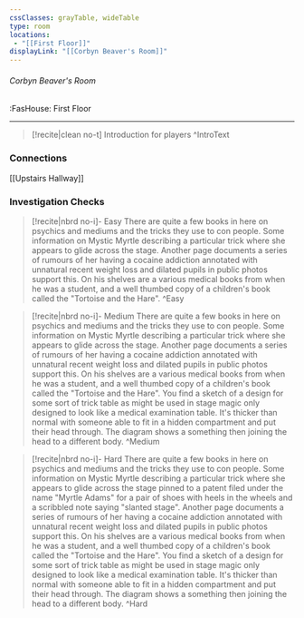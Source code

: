 ```yaml
---
cssClasses: grayTable, wideTable
type: room
locations:
 - "[[First Floor]]"
displayLink: "[[Corbyn Beaver's Room]]"
---
```

###### Corbyn Beaver's Room
<span class="sub2">:FasHouse: First Floor</span>

---

> [!recite|clean no-t]
>	Introduction for players
>^IntroText
	
### Connections
[[Upstairs Hallway]]

### Investigation Checks

> [!recite|nbrd no-i]- Easy
>	There are quite a few books in here on psychics and mediums and the tricks they use to con people. Some information on Mystic Myrtle describing a particular trick where she appears to glide across the stage. Another page documents a series of rumours of her having a cocaine addiction annotated with unnatural recent weight loss and dilated pupils in public photos support this. On his shelves are a various medical books from when he was a student, and a well thumbed copy of a children's book called the "Tortoise and the Hare". 
>^Easy

> [!recite|nbrd no-i]- Medium
>	There are quite a few books in here on psychics and mediums and the tricks they use to con people. Some information on Mystic Myrtle describing a particular trick where she appears to glide across the stage. Another page documents a series of rumours of her having a cocaine addiction annotated with unnatural recent weight loss and dilated pupils in public photos support this. On his shelves are a various medical books from when he was a student, and a well thumbed copy of a children's book called the "Tortoise and the Hare". You find a sketch of a design for some sort of trick table as might be used in stage magic only designed to look like a medical examination table. It's thicker than normal with someone able to fit in a hidden compartment and put their head through. The diagram shows a something then joining the head to a different body.
>^Medium

> [!recite|nbrd no-i]- Hard
>	There are quite a few books in here on psychics and mediums and the tricks they use to con people. Some information on Mystic Myrtle describing a particular trick where she appears to glide across the stage pinned to a patent filed under the name "Myrtle Adams" for a pair of shoes with heels in the wheels and a scribbled note saying "slanted stage". Another page documents a series of rumours of her having a cocaine addiction annotated with unnatural recent weight loss and dilated pupils in public photos support this. On his shelves are a various medical books from when he was a student, and a well thumbed copy of a children's book called the "Tortoise and the Hare". You find a sketch of a design for some sort of trick table as might be used in stage magic only designed to look like a medical examination table. It's thicker than normal with someone able to fit in a hidden compartment and put their head through. The diagram shows a something then joining the head to a different body.
>^Hard
